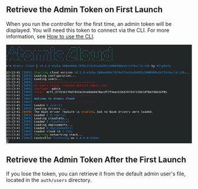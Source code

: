## Retrieve the Admin Token on First Launch
When you run the controller for the first time, an admin token will be displayed. You will need this token to connect via the CLI. For more information, see [How to use the CLI](/cli/index.md).

![First Startup](images/first_startup.png)

## Retrieve the Admin Token After the First Launch
If you lose the token, you can retrieve it from the default admin user's file, located in the `auth/users` directory.

